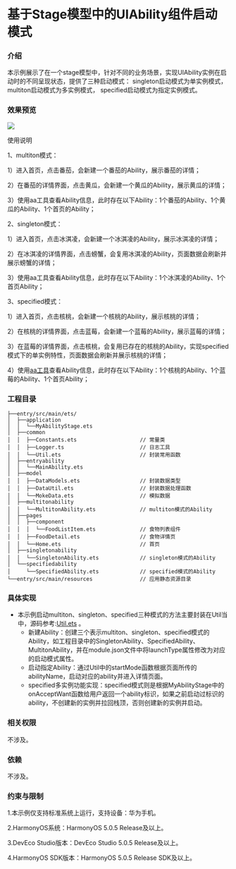 # 基于Stage模型中的UIAbility组件启动模式

### 介绍

本示例展示了在一个stage模型中，针对不同的业务场景，实现UIAbility实例在启动时的不同呈现状态，提供了三种启动模式： singleton启动模式为单实例模式， multiton启动模式为多实例模式， specified启动模式为指定实例模式。

### 效果预览

![](./screenshots/devices/effect.gif)

使用说明

1、multiton模式：

1）进入首页，点击番茄，会新建一个番茄的Ability，展示番茄的详情；

2）在番茄的详情界面，点击黄瓜，会新建一个黄瓜的Ability，展示黄瓜的详情；

3）使用aa工具查看Ability信息，此时存在以下Ability：1个番茄的Ability、1个黄瓜的Ability、1个首页的Ability；

2、singleton模式：

1）进入首页，点击冰淇凌，会新建一个冰淇凌的Ability，展示冰淇凌的详情；

2）在冰淇凌的详情界面，点击螃蟹，会复用冰淇凌的Ability，页面数据会刷新并展示螃蟹的详情；

3）使用aa工具查看Ability信息，此时存在以下Ability：1个冰淇凌的Ability、1个首页Ability；

3、specified模式：

1）进入首页，点击核桃，会新建一个核桃的Ability，展示核桃的详情；

2）在核桃的详情界面，点击蓝莓，会新建一个蓝莓的Ability，展示蓝莓的详情；

3）在蓝莓的详情界面，点击核桃，会复用已存在的核桃的Ability，实现specified模式下的单实例特性，页面数据会刷新并展示核桃的详情；

4）使用[aa工具](https://developer.huawei.com/consumer/cn/doc/harmonyos-guides/aa-tool)查看Ability信息，此时存在以下Ability：1个核桃的Ability、1个蓝莓的Ability、1个首页Ability；

### 工程目录
```
├──entry/src/main/ets/
│  ├──application
│  │  └──MyAbilityStage.ets 
│  ├──common
│  │  ├──Constants.ets                    // 常量类
│  │  ├──Logger.ts                        // 日志工具
│  │  └──Util.ets                         // 封装常用函数
│  ├──entryability
│  │  └──MainAbility.ets 
│  ├──model
│  │  ├──DataModels.ets                   // 封装数据类型
│  │  ├──DataUtil.ets                     // 封装数据处理函数
│  │  └──MokeData.ets                     // 模拟数据
│  ├──multitonability                  
│  │  └──MultitonAbility.ets              // multiton模式的Ability
│  ├──pages
│  │  ├──component
│  │  │  └──FoodListItem.ets              // 食物列表组件
│  │  ├──FoodDetail.ets                   // 食物详情页
│  │  └──Home.ets                         // 首页
│  ├──singletonability                  
│  │  └──SingletonAbility.ets             // singleton模式的Ability
│  └──specifiedability                  
│     └──SpecifiedAbility.ets             // specified模式的Ability
└──entry/src/main/resources               // 应用静态资源目录
```
### 具体实现

* 本示例启动multiton、singleton、specified三种模式的方法主要封装在Util当中，源码参考:[Util.ets](entry/src/main/ets/common/Util.ets) 。
  * 新建Ability：创建三个表示multiton、singleton、specified模式的Ability，如工程目录中的SingletonAbility、SpecifiedAbility、MultitonAbility，并在module.json文件中将launchType属性修改为对应的启动模式属性。
  * 启动指定Ability：通过Util中的startMode函数根据页面所传的abilityName，启动对应的ability并进入详情页面。
  * specified多实例功能实现：specified模式则是根据MyAbilityStage中的onAcceptWant函数给用户返回一个ability标识，如果之前启动过标识的ability，不创建新的实例并拉回栈顶，否则创建新的实例并启动。

### 相关权限

不涉及。

### 依赖

不涉及。

### 约束与限制

1.本示例仅支持标准系统上运行，支持设备：华为手机。

2.HarmonyOS系统：HarmonyOS 5.0.5 Release及以上。

3.DevEco Studio版本：DevEco Studio 5.0.5 Release及以上。

4.HarmonyOS SDK版本：HarmonyOS 5.0.5 Release SDK及以上。